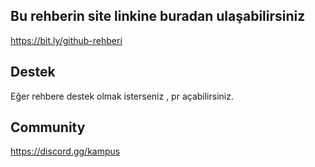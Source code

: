## Bu rehberin site linkine buradan ulaşabilirsiniz
https://bit.ly/github-rehberi

## Destek
Eğer rehbere destek olmak isterseniz , pr açabilirsiniz.

## Community
https://discord.gg/kampus
